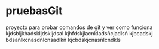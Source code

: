 # pruebasGit
proyecto para probar comandos de git y ver como funciona
kjdsbljkhadskljdskljdsal
kjhfdskjlacnkladsñcjadlsñ
kjbcadskj bdsañlkcnasdñlcnsadlkñ
kjcbdskjcnasñlcndkls